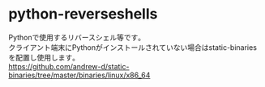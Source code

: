 # python-reverseshells
Pythonで使用するリバースシェル等です｡  
クライアント端末にPythonがインストールされていない場合はstatic-binariesを配置し使用します｡  
https://github.com/andrew-d/static-binaries/tree/master/binaries/linux/x86_64 
